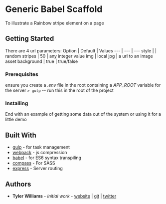 # Generic Babel Scaffold

To illustrate a Rainbow stripe element on a page

## Getting Started

There are 4 url parameters:
Option | Default | Values
--- | --- | ---
style |  | random
stripes | 50 | any integer value
img | local jpg | a url to an image asset
background | true | true/false

### Prerequisites
ensure you create a *.env* file in the root containing a _APP_ROOT_ variable for the server
`> gulp` -- run this in the root of the project


### Installing

End with an example of getting some data out of the system or using it for a little demo

## Built With

* [gulp](http://gulpjs.com/) - for task management
* [webpack](https://webpack.github.io/) - js compression
* [babel](https://babeljs.io/) - for ES6 syntax transpiling
* [compass](http://compass-style.org/) - For SASS
* [express](https://expressjs.com/) - Server routing

## Authors

* **Tyler Williams** - *Initial work* - [website](https://tylerscottwilliams.com/) | [git](https://github.com/tsw38) | [twitter](https://twitter.com/the_tylerscott/)
